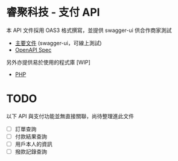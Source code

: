 # 睿聚科技 - 支付 API

本 API 文件採用 OAS3 格式撰寫，並提供 swagger-ui 供合作商家測試

- [主要文件](https://api-test.richpay.com.tw/doc/) (swagger-ui，可線上測試)
- [OpenAPI Spec](https://raw.githubusercontent.com/RichPay/api-libs/master/richpay-api.yaml)

另外亦提供易於使用的程式庫 [WIP]

- [PHP](https://github.com/RichPay/api-libs/tree/master/php)

# TODO

以下 API 與支付功能並無直接關聯，尚待整理進此文件

- [ ] 訂單查詢
- [ ] 付款結果查詢
- [ ] 用戶本人的資訊
- [ ] 撥款記錄查詢

